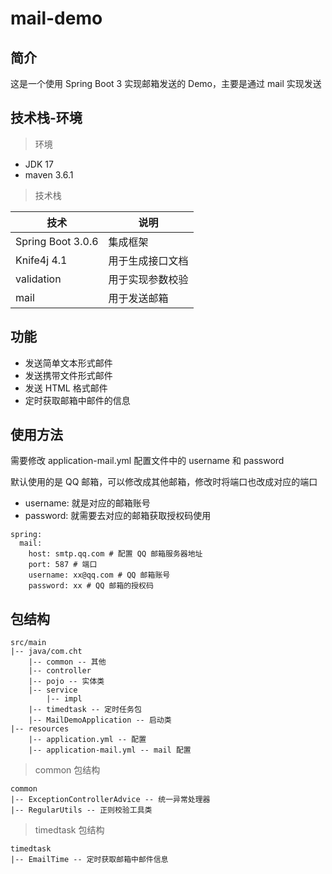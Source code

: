 # mail-demo

## 简介

这是一个使用 Spring Boot 3 实现邮箱发送的 Demo，主要是通过 mail 实现发送

## 技术栈-环境

> 环境

- JDK 17
- maven 3.6.1

> 技术栈

| 技术              | 说明             |
| ----------------- | ---------------- |
| Spring Boot 3.0.6 | 集成框架         |
| Knife4j 4.1       | 用于生成接口文档 |
| validation        | 用于实现参数校验 |
| mail              | 用于发送邮箱     |

## 功能

- 发送简单文本形式邮件
- 发送携带文件形式邮件
- 发送 HTML 格式邮件
- 定时获取邮箱中邮件的信息

## 使用方法

需要修改 application-mail.yml 配置文件中的 username 和 password

默认使用的是 QQ 邮箱，可以修改成其他邮箱，修改时将端口也改成对应的端口

- username: 就是对应的邮箱账号
- password: 就需要去对应的邮箱获取授权码使用

```
spring:
  mail:
    host: smtp.qq.com # 配置 QQ 邮箱服务器地址
    port: 587 # 端口
    username: xx@qq.com # QQ 邮箱账号
    password: xx # QQ 邮箱的授权码
```

## 包结构

```
src/main
|-- java/com.cht
	|-- common -- 其他
	|-- controller
	|-- pojo -- 实体类
	|-- service
		|-- impl
	|-- timedtask -- 定时任务包
	|-- MailDemoApplication -- 启动类
|-- resources
	|-- application.yml -- 配置
	|-- application-mail.yml -- mail 配置
```

> common 包结构

```
common
|-- ExceptionControllerAdvice -- 统一异常处理器
|-- RegularUtils -- 正则校验工具类
```

> timedtask 包结构

```
timedtask 
|-- EmailTime -- 定时获取邮箱中邮件信息
```
